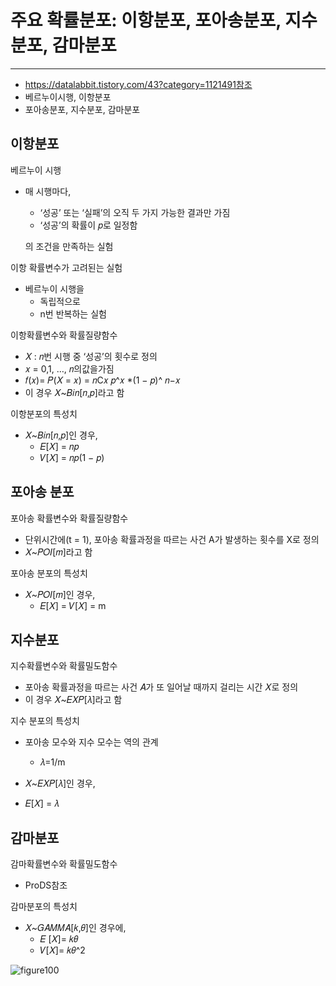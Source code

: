 # 주요 확률분포: 이항분포, 포아송분포, 지수분포, 감마분포

---

- https://datalabbit.tistory.com/43?category=1121491참조
- 베르누이시행, 이항분포
- 포아송분포, 지수분포, 감마분포

## 이항분포

베르누이 시행

- 매 시행마다, 

  - ‘성공’ 또는 ‘실패’의 오직 두 가지 가능한 결과만 가짐
  - ‘성공’의 확률이 𝑝로 일정함

  의 조건을 만족하는 실험



이항 확률변수가 고려된는 실험

- 베르누이 시행을
  - 독립적으로
  - n번 반복하는 실험



이항확률변수와 확률질량함수

- 𝑋 : 𝑛번 시행 중 ‘성공’의 횟수로 정의
- 𝑥 = 0,1, …, 𝑛의값을가짐
- 𝑓(𝑥)= 𝑃(𝑋 = 𝑥) = 𝑛C𝑥 𝑝^𝑥 *(1 − 𝑝)^ 𝑛−𝑥
- 이 경우 𝑋~𝐵𝑖𝑛[𝑛,𝑝]라고 함



이항분포의 특성치

- 𝑋~𝐵𝑖𝑛[𝑛,𝑝]인 경우,  
  - 𝐸[𝑋] = 𝑛𝑝 
  - 𝑉[𝑋] = 𝑛𝑝(1 − 𝑝)

## 포아송 분포

포아송 확률변수와 확률질량함수

- 단위시간에(t = 1), 포아송 확률과정을 따르는 사건 A가 발생하는 횟수를 X로 정의
- 𝑋~𝑃𝑂𝐼[𝑚]라고 함



포아송 분포의 특성치

- 𝑋~𝑃𝑂𝐼[𝑚]인 경우, 
  - 𝐸[𝑋] = 𝑉[𝑋] = m

## 지수분포

지수확률변수와 확률밀도함수

- 포아송 확률과정을 따르는 사건 𝐴가 또 일어날 때까지 걸리는 시간 𝑋로 정의
- 이 경우 𝑋~𝐸𝑋𝑃[𝜆]라고 함



지수 분포의 특성치

- 포아송 모수와 지수 모수는 역의 관계
  - 𝜆=1/m

-  𝑋~𝐸𝑋𝑃[𝜆]인 경우,
  - 𝐸[𝑋] = 𝜆

## 감마분포

감마확률변수와 확률밀도함수

- ProDS참조

감마분포의 특성치

- 𝑋~𝐺𝐴𝑀𝑀𝐴[𝑘,𝜃]인 경우에, 
  - 𝐸 [𝑋]= 𝑘𝜃 
  - 𝑉[𝑋]= 𝑘𝜃^2

![figure100](https://losskatsu.github.io/assets/images/statistics/dist_rel.jpg)
